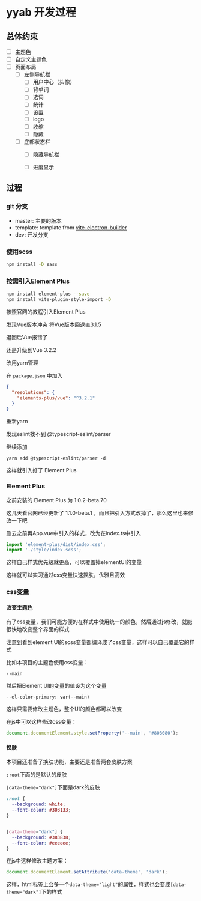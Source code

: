 # yyab 开发过程

## 总体约束

- [ ] 主题色
- [ ] 自定义主题色
- [ ] 页面布局
  - [ ] 左侧导航栏
    - [ ] 用户中心（头像）
    - [ ] 背单词
    - [ ] 选词
    - [ ] 统计
    - [ ] 设置
    - [ ] logo
    - [ ] 收缩
    - [ ] 隐藏
  - [ ] 底部状态栏
    - [ ] 隐藏导航栏
    - [ ] 进度显示


## 过程

### git 分支

- master: 主要的版本
- template: template from [vite-electron-builder](https://github.com/cawa-93/vite-electron-builder)
- dev: 开发分支

### 使用scss

```bash
npm install -D sass
```

### 按需引入Element Plus

```bash
npm install element-plus --save
npm install vite-plugin-style-import -D
```

按照官网的教程引入Element Plus

发现Vue版本冲突 将Vue版本回退直3.1.5

退回后Vue报错了

还是升级到Vue 3.2.2

改用yarn管理

在 `package.json` 中加入

```json
{
  "resolutions": {
    "elements-plus/vue": "^3.2.1"
  }
}
```

重新yarn

发现eslint找不到 @typescript-eslint/parser

继续添加

```shell
yarn add @typescript-eslint/parser -d
```

这样就引入好了 Element Plus

### Element Plus

之前安装的 Element Plus 为 1.0.2-beta.70

这几天看官网已经更新了 1.1.0-beta.1 ，而且把引入方式改掉了，那么这里也来修改一下吧

删去之前再App.vue中引入的样式，改为在index.ts中引入

```ts
import 'element-plus/dist/index.css';
import './style/index.scss';
```

这样自己样式优先级就更高，可以覆盖掉elementUI的变量

这样就可以实习通过css变量快速换肤，优雅且高效

### css变量 

#### 改变主题色

有了css变量，我们可能方便的在样式中使用统一的颜色，然后通过js修改，就能很快地改变整个界面的样式

注意到看到element UI的scss变量都编译成了css变量，这样可以自己覆盖它的样式

比如本项目的主题色使用css变量：

`--main`

然后把Element UI的变量的值设为这个变量

`--el-color-primary: var(--main)`

这样只需要修改主题色，整个UI的颜色都可以改变

在js中可以这样修改css变量：

```ts
document.documentElement.style.setProperty('--main', '#808080');
```


#### 换肤

本项目还准备了换肤功能，主要还是准备两套皮肤方案

`:root`下面的是默认的皮肤

`[data-theme="dark"]`下面是dark的皮肤

```css
:root {
  --background: white;
  --font-color: #303133;
}


[data-theme="dark"] {
  --background: #383838;
  --font-color: #eeeeee;
}
```

在js中这样修改主题方案：

```ts
document.documentElement.setAttribute('data-theme', 'dark');
```

这样，html标签上会多一个`data-theme="light"`的属性，样式也会变成`[data-theme="dark"]`下的样式
